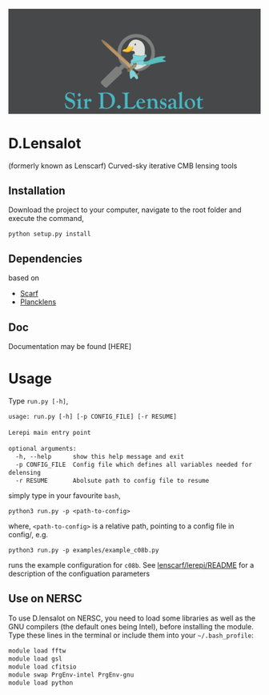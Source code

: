 ![D.lensalot logo](res/dlensalot2.PNG)
# D.Lensalot 



(formerly known as Lenscarf)
Curved-sky iterative CMB lensing tools

## Installation

Download the project to your computer, navigate to the root folder and execute the command,

``` 
python setup.py install
```

## Dependencies


 based on
  * [Scarf](https://github.com/samuelsimko/scarf)
  * [Plancklens](https://github.com/carronj/plancklens)


## Doc

Documentation may be found [HERE]

# Usage

Type `run.py [-h]`,
```
usage: run.py [-h] [-p CONFIG_FILE] [-r RESUME]

Lerepi main entry point

optional arguments:
  -h, --help      show this help message and exit
  -p CONFIG_FILE  Config file which defines all variables needed for delensing
  -r RESUME       Abolsute path to config file to resume
```

simply type in your favourite `bash`,

```
python3 run.py -p <path-to-config>
```
where, `<path-to-config>` is a relative path, pointing to a config file in config/, e.g.

```
python3 run.py -p examples/example_c08b.py
```

runs the example configuration for `c08b`. See [lenscarf/lerepi/README](https://github.com/NextGenCMB/lenscarf/blob/f/mergelerepi/lenscarf/lerepi/README.rst) for a description of the configuation parameters


## Use on NERSC


To use D.lensalot on NERSC, you need to load some libraries as well as the GNU compilers (the default ones being Intel), before installing the module.
Type these lines in the terminal or include them into your `~/.bash_profile`:

```
module load fftw
module load gsl
module load cfitsio
module swap PrgEnv-intel PrgEnv-gnu
module load python
```


